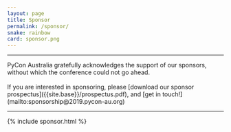 ```yaml
---
layout: page
title: Sponsor
permalink: /sponsor/
snake: rainbow
card: sponsor.png
---
```

<hr>
<span class="abstract">PyCon Australia gratefully acknowledges the support of our sponsors, without which the conference could not go ahead. <br><br>If you are interested in sponsoring, please [download our sponsor prospectus]({{site.base}}/prospectus.pdf), and [get in touch!](mailto:sponsorship@2019.pycon-au.org)</span>

<hr>

{% include sponsor.html %}
